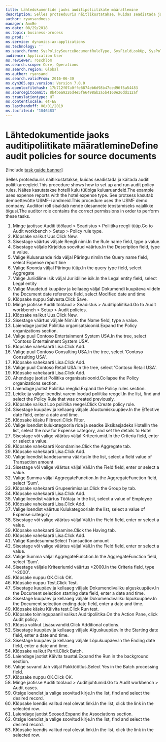 ```yaml
---
title: Lähtedokumentide jaoks auditipoliitikate määratlemine
description: Selles protseduuris näitlikustatakse, kuidas seadistada ja käitada auditi poliitikareegleid.
author: ryansandness
manager: AnnBe
ms.date: 08/29/2018
ms.topic: business-process
ms.prod: ''
ms.service: dynamics-ax-applications
ms.technology: ''
ms.search.form: SysPolicySourceDocumentRuleType, SysFieldLookUp, SysPolicyListPage, SysPolicy, AuditPolicyRule, SysQueryForm, SysQueryFieldLookUp, AuditPolicyDateSelection, AuditPolicyAdditionalOption, BatchJob, CaseDetail
audience: Application User
ms.reviewer: roschlom
ms.search.scope: Core, Operations
ms.search.region: Global
ms.author: ryansand
ms.search.validFrom: 2016-06-30
ms.dyn365.ops.version: Version 7.0.0
ms.openlocfilehash: 17b712f07a0ffe6874eb6d98b47ced96f5a54483
ms.sourcegitcommit: 8b4b6a9226d4e5f66498ab2a5b4160e26dd112af
ms.translationtype: HT
ms.contentlocale: et-EE
ms.lasthandoff: 08/01/2019
ms.locfileid: "1846483"
---
```

# <a name="define-audit-policies-for-source-documents"></a><span data-ttu-id="8ba24-103">Lähtedokumentide jaoks auditipoliitikate määratlemine</span><span class="sxs-lookup"><span data-stu-id="8ba24-103">Define audit policies for source documents</span></span>

[!include [task guide banner](../../includes/task-guide-banner.md)]

<span data-ttu-id="8ba24-104">Selles protseduuris näitlikustatakse, kuidas seadistada ja käitada auditi poliitikareegleid.</span><span class="sxs-lookup"><span data-stu-id="8ba24-104">This procedure shows how to set up and run audit policy rules.</span></span> <span data-ttu-id="8ba24-105">Näites kasutatakse hotelli kulu tüübiga kuluaruandeid.</span><span class="sxs-lookup"><span data-stu-id="8ba24-105">The example uses expense reports with the hotel expense type.</span></span> <span data-ttu-id="8ba24-106">See protsess kasutab demoettevõtte USMF-i andmeid.</span><span class="sxs-lookup"><span data-stu-id="8ba24-106">This procedure uses the USMF demo company.</span></span> <span data-ttu-id="8ba24-107">Audiitori roll sisaldab nende ülesannete teostamiseks vajalikke õigusi.</span><span class="sxs-lookup"><span data-stu-id="8ba24-107">The auditor role contains the correct permissions in order to perform these tasks.</span></span>

1. <span data-ttu-id="8ba24-108">Minge jaotisse Auditi töölaud > Seadistus > Poliitika reegli tüüp.</span><span class="sxs-lookup"><span data-stu-id="8ba24-108">Go to Audit workbench > Setup > Policy rule type.</span></span>
2. <span data-ttu-id="8ba24-109">Klõpsake valikut Uus.</span><span class="sxs-lookup"><span data-stu-id="8ba24-109">Click New.</span></span>
3. <span data-ttu-id="8ba24-110">Sisestage väärtus väljale Reegli nimi.</span><span class="sxs-lookup"><span data-stu-id="8ba24-110">In the Rule name field, type a value.</span></span>
4. <span data-ttu-id="8ba24-111">Sisestage väljale Kirjeldus soovitud väärtus.</span><span class="sxs-lookup"><span data-stu-id="8ba24-111">In the Description field, type a value.</span></span>
5. <span data-ttu-id="8ba24-112">Valige Kuluaruande rida väljal Päringu nimi</span><span class="sxs-lookup"><span data-stu-id="8ba24-112">In the Query name field, select Expense report line</span></span>
6. <span data-ttu-id="8ba24-113">Valige Koonda väljal Päringu tüüp.</span><span class="sxs-lookup"><span data-stu-id="8ba24-113">In the query type field, select Aggregate</span></span>
7. <span data-ttu-id="8ba24-114">Valige Juriidiline isik väljal Juriidiline isik.</span><span class="sxs-lookup"><span data-stu-id="8ba24-114">In the Legal entity field, select Legal entity</span></span>
8. <span data-ttu-id="8ba24-115">Valige Muudetud kuupäev ja kellaaeg väljal Dokumendi kuupäeva viide</span><span class="sxs-lookup"><span data-stu-id="8ba24-115">In the Document date reference field, select Modified date and time</span></span>
9. <span data-ttu-id="8ba24-116">Klõpsake nuppu Salvesta.</span><span class="sxs-lookup"><span data-stu-id="8ba24-116">Click Save.</span></span>
10. <span data-ttu-id="8ba24-117">Minge jaotisse Auditi töölaud > Seadistus > Auditipoliitikad.</span><span class="sxs-lookup"><span data-stu-id="8ba24-117">Go to Audit workbench > Setup > Audit policies.</span></span>
11. <span data-ttu-id="8ba24-118">Klõpsake valikut Uus.</span><span class="sxs-lookup"><span data-stu-id="8ba24-118">Click New.</span></span>
12. <span data-ttu-id="8ba24-119">Sisestage väärtus väljale Nimi.</span><span class="sxs-lookup"><span data-stu-id="8ba24-119">In the Name field, type a value.</span></span>
13. <span data-ttu-id="8ba24-120">Laiendage jaotist Poliitika organisatsioonid.</span><span class="sxs-lookup"><span data-stu-id="8ba24-120">Expand the Policy organizations section.</span></span>
14. <span data-ttu-id="8ba24-121">Valige puul Contoso Entertainment System USA.</span><span class="sxs-lookup"><span data-stu-id="8ba24-121">In the tree, select 'Contoso Entertainment System USA'.</span></span>
15. <span data-ttu-id="8ba24-122">Klõpsake vahekaarti Lisa.</span><span class="sxs-lookup"><span data-stu-id="8ba24-122">Click Add.</span></span>
16. <span data-ttu-id="8ba24-123">Valige puul Contoso Consulting USA.</span><span class="sxs-lookup"><span data-stu-id="8ba24-123">In the tree, select 'Contoso Consulting USA'.</span></span>
17. <span data-ttu-id="8ba24-124">Klõpsake vahekaarti Lisa.</span><span class="sxs-lookup"><span data-stu-id="8ba24-124">Click Add.</span></span>
18. <span data-ttu-id="8ba24-125">Valige puul Contoso Retail USA.</span><span class="sxs-lookup"><span data-stu-id="8ba24-125">In the tree, select 'Contoso Retail USA'.</span></span>
19. <span data-ttu-id="8ba24-126">Klõpsake vahekaarti Lisa.</span><span class="sxs-lookup"><span data-stu-id="8ba24-126">Click Add.</span></span>
20. <span data-ttu-id="8ba24-127">Ahendage jaotist Poliitika organisatsioonid.</span><span class="sxs-lookup"><span data-stu-id="8ba24-127">Collapse the Policy organizations section.</span></span>
21. <span data-ttu-id="8ba24-128">Laiendage jaotist Poliitika reeglid.</span><span class="sxs-lookup"><span data-stu-id="8ba24-128">Expand the Policy rules section.</span></span>
22. <span data-ttu-id="8ba24-129">Leidke ja valige loendist varem loodud poliitika reegel.</span><span class="sxs-lookup"><span data-stu-id="8ba24-129">In the list, find and select the Policy Rule that was created previously.</span></span>
23. <span data-ttu-id="8ba24-130">Klõpsake valikut Loo poliitika reegel.</span><span class="sxs-lookup"><span data-stu-id="8ba24-130">Click Create policy rule.</span></span>
24. <span data-ttu-id="8ba24-131">Sisestage kuupäev ja kellaaeg väljale Jõustumiskuupäev.</span><span class="sxs-lookup"><span data-stu-id="8ba24-131">In the Effective date field, enter a date and time.</span></span>
25. <span data-ttu-id="8ba24-132">Klõpsake käsku Filtreeri.</span><span class="sxs-lookup"><span data-stu-id="8ba24-132">Click Filter.</span></span>
26. <span data-ttu-id="8ba24-133">Valige loendist kulukategooria rida ja seadke üksikasjadeks Hotell</span><span class="sxs-lookup"><span data-stu-id="8ba24-133">In the list, select the row for Expense category, and set the details to Hotel</span></span>
27. <span data-ttu-id="8ba24-134">Sisestage või valige väärtus väljal Kriteeriumid.</span><span class="sxs-lookup"><span data-stu-id="8ba24-134">In the Criteria field, enter or select a value.</span></span>
28. <span data-ttu-id="8ba24-135">Klõpsake vahekaarti Koondamine.</span><span class="sxs-lookup"><span data-stu-id="8ba24-135">Click the Aggregate tab.</span></span>
29. <span data-ttu-id="8ba24-136">Klõpsake vahekaarti Lisa.</span><span class="sxs-lookup"><span data-stu-id="8ba24-136">Click Add.</span></span>
30. <span data-ttu-id="8ba24-137">Valige loendist kandesumma väärtus</span><span class="sxs-lookup"><span data-stu-id="8ba24-137">In the list, select a field value of Transaction amount</span></span>
31. <span data-ttu-id="8ba24-138">Sisestage või valige väärtus väljal Väli.</span><span class="sxs-lookup"><span data-stu-id="8ba24-138">In the Field field, enter or select a value.</span></span>
32. <span data-ttu-id="8ba24-139">Valige Summa väljal AggregateFunction.</span><span class="sxs-lookup"><span data-stu-id="8ba24-139">In the AggregateFunction field, select 'Sum'.</span></span>
33. <span data-ttu-id="8ba24-140">Klõpsake vahekaarti Grupeerimisalus.</span><span class="sxs-lookup"><span data-stu-id="8ba24-140">Click the Group by tab.</span></span>
34. <span data-ttu-id="8ba24-141">Klõpsake vahekaarti Lisa.</span><span class="sxs-lookup"><span data-stu-id="8ba24-141">Click Add.</span></span>
35. <span data-ttu-id="8ba24-142">Valige loendist väärtus Töötaja </span><span class="sxs-lookup"><span data-stu-id="8ba24-142">In the list, select a value of Employee</span></span> 
36. <span data-ttu-id="8ba24-143">Klõpsake vahekaarti Lisa.</span><span class="sxs-lookup"><span data-stu-id="8ba24-143">Click Add.</span></span>
37. <span data-ttu-id="8ba24-144">Valige loendist väärtus Kulukategooria</span><span class="sxs-lookup"><span data-stu-id="8ba24-144">In the list, select a value of Expense category</span></span>
38. <span data-ttu-id="8ba24-145">Sisestage või valige väärtus väljal Väli.</span><span class="sxs-lookup"><span data-stu-id="8ba24-145">In the Field field, enter or select a value.</span></span>
39. <span data-ttu-id="8ba24-146">Klõpsake vahekaarti Saamine.</span><span class="sxs-lookup"><span data-stu-id="8ba24-146">Click the Having tab.</span></span>
40. <span data-ttu-id="8ba24-147">Klõpsake vahekaarti Lisa.</span><span class="sxs-lookup"><span data-stu-id="8ba24-147">Click Add.</span></span>
41. <span data-ttu-id="8ba24-148">Valige Kandesumma</span><span class="sxs-lookup"><span data-stu-id="8ba24-148">Select Transaction amount</span></span>
42. <span data-ttu-id="8ba24-149">Sisestage või valige väärtus väljal Väli.</span><span class="sxs-lookup"><span data-stu-id="8ba24-149">In the Field field, enter or select a value.</span></span>
43. <span data-ttu-id="8ba24-150">Valige Summa väljal AggregateFunction.</span><span class="sxs-lookup"><span data-stu-id="8ba24-150">In the AggregateFunction field, select 'Sum'.</span></span>
44. <span data-ttu-id="8ba24-151">Sisestage väljale Kriteeriumid väärtus >2000.</span><span class="sxs-lookup"><span data-stu-id="8ba24-151">In the Criteria field, type '>2000'.</span></span>
45. <span data-ttu-id="8ba24-152">Klõpsake nuppu OK.</span><span class="sxs-lookup"><span data-stu-id="8ba24-152">Click OK.</span></span>
46. <span data-ttu-id="8ba24-153">Klõpsake nuppu Test.</span><span class="sxs-lookup"><span data-stu-id="8ba24-153">Click Test.</span></span>
47. <span data-ttu-id="8ba24-154">Sisestage kuupäev ja kellaaeg väljale Dokumendivaliku alguskuupäev.</span><span class="sxs-lookup"><span data-stu-id="8ba24-154">In the Document selection starting date field, enter a date and time.</span></span>
48. <span data-ttu-id="8ba24-155">Sisestage kuupäev ja kellaaeg väljale Dokumendivaliku lõpukuupäev.</span><span class="sxs-lookup"><span data-stu-id="8ba24-155">In the Document selection ending date field, enter a date and time.</span></span>
49. <span data-ttu-id="8ba24-156">Klõpsake käsku Käivita test.</span><span class="sxs-lookup"><span data-stu-id="8ba24-156">Click Run test.</span></span>
50. <span data-ttu-id="8ba24-157">Klõpsake toimingupaanil valikut Auditipoliitika.</span><span class="sxs-lookup"><span data-stu-id="8ba24-157">On the Action Pane, click Audit policy.</span></span>
51. <span data-ttu-id="8ba24-158">Klõpsa valikut Lisasuvandid.</span><span class="sxs-lookup"><span data-stu-id="8ba24-158">Click Additional options.</span></span>
52. <span data-ttu-id="8ba24-159">Sisestage kuupäev ja kellaaeg väljale Alguskuupäev.</span><span class="sxs-lookup"><span data-stu-id="8ba24-159">In the Starting date field, enter a date and time.</span></span>
53. <span data-ttu-id="8ba24-160">Sisestage kuupäev ja kellaaeg väljale Lõpukuupäev.</span><span class="sxs-lookup"><span data-stu-id="8ba24-160">In the Ending date field, enter a date and time.</span></span>
54. <span data-ttu-id="8ba24-161">Klõpsake valikut Partii.</span><span class="sxs-lookup"><span data-stu-id="8ba24-161">Click Batch.</span></span>
55. <span data-ttu-id="8ba24-162">Laiendage jaotist Käivita taustal.</span><span class="sxs-lookup"><span data-stu-id="8ba24-162">Expand the Run in the background section.</span></span>
56. <span data-ttu-id="8ba24-163">Valige suvand Jah väljal Pakktöötlus.</span><span class="sxs-lookup"><span data-stu-id="8ba24-163">Select Yes in the Batch processing field.</span></span>
57. <span data-ttu-id="8ba24-164">Klõpsake nuppu OK.</span><span class="sxs-lookup"><span data-stu-id="8ba24-164">Click OK.</span></span>
58. <span data-ttu-id="8ba24-165">Minge jaotisse Auditi töölaud > Auditijuhtumid.</span><span class="sxs-lookup"><span data-stu-id="8ba24-165">Go to Audit workbench > Audit cases.</span></span>
59. <span data-ttu-id="8ba24-166">Otsige loendist ja valige soovitud kirje.</span><span class="sxs-lookup"><span data-stu-id="8ba24-166">In the list, find and select the desired record.</span></span>
60. <span data-ttu-id="8ba24-167">Klõpsake loendis valitud real olevat linki.</span><span class="sxs-lookup"><span data-stu-id="8ba24-167">In the list, click the link in the selected row.</span></span>
61. <span data-ttu-id="8ba24-168">Laiendage jaotist Seosed.</span><span class="sxs-lookup"><span data-stu-id="8ba24-168">Expand the Associations section.</span></span>
62. <span data-ttu-id="8ba24-169">Otsige loendist ja valige soovitud kirje.</span><span class="sxs-lookup"><span data-stu-id="8ba24-169">In the list, find and select the desired record.</span></span>
63. <span data-ttu-id="8ba24-170">Klõpsake loendis valitud real olevat linki.</span><span class="sxs-lookup"><span data-stu-id="8ba24-170">In the list, click the link in the selected row.</span></span>

